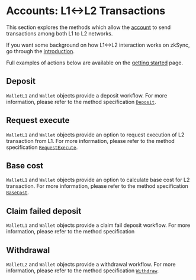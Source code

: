 # Accounts: L1<->L2 Transactions

This section explores the methods which allow the [account](./03.accounts.md) to send transactions among both L1 to L2 networks.

If you want some background on how L1<->L2 interaction works on zkSync, go through the
[introduction](https://docs.zksync.io/build/developer-reference/l1-l2-interop.html).

Full examples of actions below are available on the [getting started](./00.getting-started.md) page.

## Deposit

`WalletL1` and `Wallet` objects provide a deposit workflow. For more information,
please refer to the method specification [`Deposit`](./03.accounts.md#deposit).

## Request execute

`WalletL1` and `Wallet` objects provide an option to request execution of L2 transaction from L1.
For more information, please refer to the method specification [`RequestExecute`](./03.accounts.md#requestexecute).

## Base cost

`WalletL1` and `Wallet` objects provide an option to calculate base cost for L2 transaction.
For more information, please refer to the method specification [`BaseCost`](./03.accounts.md#getbasecost).

## Claim failed deposit

`WalletL1` and `Wallet` objects provide a claim fail deposit workflow. For more information, please refer to the method specification

## Withdrawal

`WalletL2` and `Wallet` objects provide a withdrawal workflow. For more information, please refer to the method specification
[`Withdraw`](./03.accounts.md#withdraw).

